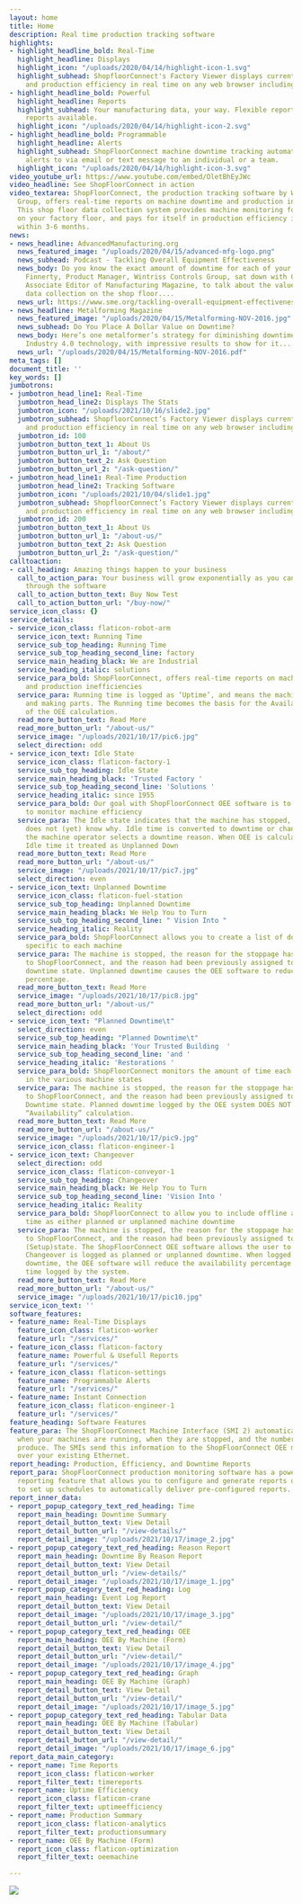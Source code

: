 ```yaml
---
layout: home
title: Home
description: Real time production tracking software
highlights:
- highlight_headline_bold: Real-Time
  highlight_headline: Displays
  highlight_icon: "/uploads/2020/04/14/highlight-icon-1.svg"
  highlight_subhead: ShopfloorConnect's Factory Viewer displays current machine status
    and production efficiency in real time on any web browser including mobile devices.
- highlight_headline_bold: Powerful
  highlight_headline: Reports
  highlight_subhead: Your manufacturing data, your way. Flexible reporting.  Custom
    reports available.
  highlight_icon: "/uploads/2020/04/14/highlight-icon-2.svg"
- highlight_headline_bold: Programmable
  highlight_headline: Alerts
  highlight_subhead: ShopFloorConnect machine downtime tracking automatically sends
    alerts to via email or text message to an individual or a team.
  highlight_icon: "/uploads/2020/04/14/highlight-icon-3.svg"
video_youtube_url: https://www.youtube.com/embed/OletBhEyJWc
video_headline: See ShopFloorConnect in action
video_textarea: ShopFloorConnect, the production tracking software by Wintriss Controls
  Group, offers real-time reports on machine downtime and production inefficiencies.
  This shop floor data collection system provides machine monitoring for all the equipment
  on your factory floor, and pays for itself in production efficiency improvements
  within 3-6 months.
news:
- news_headline: AdvancedManufacturing.org
  news_featured_image: "/uploads/2020/04/15/advanced-mfg-logo.png"
  news_subhead: Podcast - Tackling Overall Equipment Effectiveness
  news_body: Do you know the exact amount of downtime for each of your machines? Jim
    Finnerty, Product Manager, Wintriss Controls Group, sat down with Chris Mahar,
    Associate Editor of Manufacturing Magazine, to talk about the value of automating
    data collection on the shop floor....
  news_url: https://www.sme.org/tackling-overall-equipment-effectiveness-cutting-downtime-boosting-returns
- news_headline: Metalforming Magazine
  news_featured_image: "/uploads/2020/04/15/Metalforming-NOV-2016.jpg"
  news_subhead: Do You Place A Dollar Value on Downtime?
  news_body: Here’s one metalformer’s strategy for diminishing downtime, leveraging
    Industry 4.0 technology, with impressive results to show for it....
  news_url: "/uploads/2020/04/15/Metalforming-NOV-2016.pdf"
meta_tags: []
document_title: ''
key_words: []
jumbotrons:
- jumbotron_head_line1: Real-Time
  jumbotron_head_line2: Displays The Stats
  jumbotron_icon: "/uploads/2021/10/16/slide2.jpg"
  jumbotron_subhead: ShopfloorConnect’s Factory Viewer displays current machine status
    and production efficiency in real time on any web browser including mobile devices.
  jumbotron_id: 100
  jumbotron_button_text_1: About Us
  jumbotron_button_url_1: "/about/"
  jumbotron_button_text_2: Ask Question
  jumbotron_button_url_2: "/ask-question/"
- jumbotron_head_line1: Real-Time Production
  jumbotron_head_line2: Tracking Software
  jumbotron_icon: "/uploads/2021/10/04/slide1.jpg"
  jumbotron_subhead: ShopfloorConnect’s Factory Viewer displays current machine status
    and production efficiency in real time on any web browser including mobile devices.
  jumbotron_id: 200
  jumbotron_button_text_1: About Us
  jumbotron_button_url_1: "/about-us/"
  jumbotron_button_text_2: Ask Question
  jumbotron_button_url_2: "/ask-question/"
calltoaction:
- call_heading: Amazing things happen to your business
  call_to_action_para: Your business will grow exponentially as you can track everything
    through the software
  call_to_action_button_text: Buy Now Test
  call_to_action_button_url: "/buy-now/"
service_icon_class: {}
service_details:
- service_icon_class: flaticon-robot-arm
  service_icon_text: Running Time
  service_sub_top_heading: Running Time
  service_sub_top_heading_second_line: factory
  service_main_heading_black: We are Industrial
  service_heading_italic: solutions
  service_para_bold: ShopFloorConnect, offers real-time reports on machine downtime
    and production inefficiencies
  service_para: Running time is logged as ‘Uptime’, and means the machine is operating
    and making parts. The Running time becomes the basis for the Availability portion
    of the OEE calculation.
  read_more_button_text: Read More
  read_more_button_url: "/about-us/"
  service_image: "/uploads/2021/10/17/pic6.jpg"
  select_direction: odd
- service_icon_text: Idle State
  service_icon_class: flaticon-factory-1
  service_sub_top_heading: Idle State
  service_main_heading_black: 'Trusted Factory '
  service_sub_top_heading_second_line: 'Solutions '
  service_heading_italic: since 1955
  service_para_bold: Our goal with ShopFloorConnect OEE software is to enable you
    to monitor machine efficiency
  service_para: The Idle state indicates that the machine has stopped, but ShopFloorConnect
    does not (yet) know why. Idle time is converted to downtime or changeover when
    the machine operator selects a downtime reason. When OEE is calculated, any unconverted
    Idle time it treated as Unplanned Down
  read_more_button_text: Read More
  read_more_button_url: "/about-us/"
  service_image: "/uploads/2021/10/17/pic7.jpg"
  select_direction: even
- service_icon_text: Unplanned Downtime
  service_icon_class: flaticon-fuel-station
  service_sub_top_heading: Unplanned Downtime
  service_main_heading_black: We Help You to Turn
  service_sub_top_heading_second_line: " Vision Into "
  service_heading_italic: Reality
  service_para_bold: ShopFloorConnect allows you to create a list of downtime reasons
    specific to each machine
  service_para: The machine is stopped, the reason for the stoppage has been reported
    to ShopFloorConnect, and the reason had been previously assigned to the Unplanned
    downtime state. Unplanned downtime causes the OEE software to reduce the “Availability”
    percentage.
  read_more_button_text: Read More
  service_image: "/uploads/2021/10/17/pic8.jpg"
  read_more_button_url: "/about-us/"
  select_direction: odd
- service_icon_text: "Planned Downtime\t"
  select_direction: even
  service_sub_top_heading: "Planned Downtime\t"
  service_main_heading_black: 'Your Trusted Building  '
  service_sub_top_heading_second_line: 'and '
  service_heading_italic: 'Restorations '
  service_para_bold: ShopFloorConnect monitors the amount of time each machine spends
    in the various machine states
  service_para: The machine is stopped, the reason for the stoppage has been reported
    to ShopFloorConnect, and the reason had been previously assigned to the Planned
    Downtime state. Planned downtime logged by the OEE system DOES NOT affect the
    “Availability” calculation.
  read_more_button_text: Read More
  read_more_button_url: "/about-us/"
  service_image: "/uploads/2021/10/17/pic9.jpg"
  service_icon_class: flaticon-engineer-1
- service_icon_text: Changeover
  select_direction: odd
  service_icon_class: flaticon-conveyor-1
  service_sub_top_heading: Changeover
  service_main_heading_black: We Help You to Turn
  service_sub_top_heading_second_line: 'Vision Into '
  service_heading_italic: Reality
  service_para_bold: ShopFloorConnect to allow you to include offline and or changeover
    time as either planned or unplanned machine downtime
  service_para: The machine is stopped, the reason for the stoppage has been reported
    to ShopFloorConnect, and the reason had been previously assigned to the Changeover
    (Setup)state. The ShopFloorConnect OEE software allows the user to decide whether
    Changeover is logged as planned or unplanned downtime. When logged as unplanned
    downtime, the OEE software will reduce the availability percentage for any Changeover
    time logged by the system.
  read_more_button_text: Read More
  read_more_button_url: "/about-us/"
  service_image: "/uploads/2021/10/17/pic10.jpg"
service_icon_text: ''
software_features:
- feature_name: Real-Time Displays
  feature_icon_class: flaticon-worker
  feature_url: "/services/"
- feature_icon_class: flaticon-factory
  feature_name: Powerful & Usefull Reports
  feature_url: "/services/"
- feature_icon_class: flaticon-settings
  feature_name: Programmable Alerts
  feature_url: "/services/"
- feature_name: Instant Connection
  feature_icon_class: flaticon-engineer-1
  feature_url: "/services/"
feature_heading: Software Features
feature_para: The ShopFloorConnect Machine Interface (SMI 2) automatically detects
  when your machines are running, when they are stopped, and the number of parts they
  produce. The SMIs send this information to the ShopFloorConnect OEE monitoring software
  over your existing Ethernet.
report_heading: Production, Efficiency, and Downtime Reports
report_para: ShopFloorConnect production monitoring software has a powerful browser-based
  reporting feature that allows you to configure and generate reports on demand, or
  to set up schedules to automatically deliver pre-configured reports.
report_inner_data:
- report_popup_category_text_red_heading: Time
  report_main_heading: Downtime Summary
  report_detail_button_text: View Detail
  report_detail_button_url: "/view-details/"
  report_detail_image: "/uploads/2021/10/17/image_2.jpg"
- report_popup_category_text_red_heading: Reason Report
  report_main_heading: Downtime By Reason Report
  report_detail_button_text: View Detail
  report_detail_button_url: "/view-details/"
  report_detail_image: "/uploads/2021/10/17/image_1.jpg"
- report_popup_category_text_red_heading: Log
  report_main_heading: Event Log Report
  report_detail_button_text: View Detail
  report_detail_image: "/uploads/2021/10/17/image_3.jpg"
  report_detail_button_url: "/view-detail/"
- report_popup_category_text_red_heading: OEE
  report_main_heading: OEE By Machine (Form)
  report_detail_button_text: View Detail
  report_detail_button_url: "/view-detail/"
  report_detail_image: "/uploads/2021/10/17/image_4.jpg"
- report_popup_category_text_red_heading: Graph
  report_main_heading: OEE By Machine (Graph)
  report_detail_button_text: View Detail
  report_detail_button_url: "/view-detail/"
  report_detail_image: "/uploads/2021/10/17/image_5.jpg"
- report_popup_category_text_red_heading: Tabular Data
  report_main_heading: OEE By Machine (Tabular)
  report_detail_button_text: View Detail
  report_detail_button_url: "/view-detail/"
  report_detail_image: "/uploads/2021/10/17/image_6.jpg"
report_data_main_category:
- report_name: Time Reports
  report_icon_class: flaticon-worker
  report_filter_text: timereports
- report_name: Uptime Efficiency
  report_icon_class: flaticon-crane
  report_filter_text: uptimeefficiency
- report_name: Production Summary
  report_icon_class: flaticon-analytics
  report_filter_text: productionsummary
- report_name: OEE By Machine (Form)
  report_icon_class: flaticon-optimization
  report_filter_text: oeemachine

---
```

![](/uploads/2021/03/29/sfc6-gif.gif)